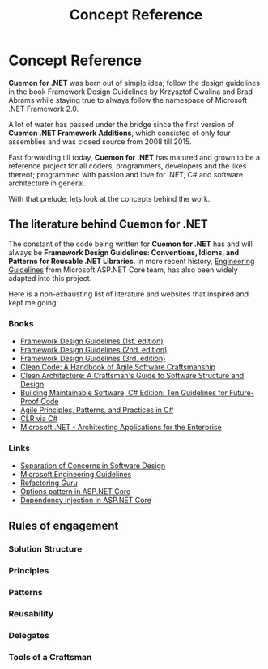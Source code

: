﻿---
uid: concept-md
title: Concept Reference
---
# Concept Reference

**Cuemon for .NET** was born out of simple idea; follow the design guidelines in the book Framework Design Guidelines by Krzysztof Cwalina and Brad Abrams while staying true to always follow the namespace of Microsoft .NET Framework 2.0.

A lot of water has passed under the bridge since the first version of **Cuemon .NET Framework Additions**, which consisted of only four assemblies and was closed source from 2008 till 2015.

Fast forwarding till today, **Cuemon for .NET** has matured and grown to be a reference project for all coders, programmers, developers and the likes thereof; programmed with passion and love for .NET, C# and software architecture in general.

With that prelude, lets look at the concepts behind the work.

## The literature behind Cuemon for .NET

The constant of the code being written for **Cuemon for .NET** has and will always be **Framework Design Guidelines: Conventions, Idioms, and Patterns for Reusable .NET Libraries**. In more recent history, [Engineering Guidelines](https://github.com/dotnet/aspnetcore/wiki/Engineering-guidelines) from Microsoft ASP.NET Core team, has also been widely adapted into this project.

Here is a non-exhausting list of literature and websites that inspired and kept me going:

### Books

+ [Framework Design Guidelines (1st. edition)](https://www.amazon.com/Framework-Design-Guidelines-Conventions-Libraries/dp/0321246756)
+ [Framework Design Guidelines (2nd. edition)](https://www.amazon.com/Framework-Design-Guidelines-Conventions-Libraries/dp/0321545613)
+ [Framework Design Guidelines (3rd. edition)](https://www.amazon.com/Framework-Design-Guidelines-Conventions-Addison-Wesley/dp/0135896460)
+ [Clean Code: A Handbook of Agile Software Craftsmanship](https://www.amazon.com/Clean-Code-Handbook-Software-Craftsmanship/dp/0132350882)
+ [Clean Architecture: A Craftsman's Guide to Software Structure and Design](https://www.amazon.com/Clean-Architecture-Craftsmans-Software-Structure/dp/0134494164)
+ [Building Maintainable Software, C# Edition: Ten Guidelines for Future-Proof Code](https://www.amazon.com/Building-Maintainable-Software-Guidelines-Future-Proof-ebook/dp/B01GSRN582)
+ [Agile Principles, Patterns, and Practices in C#](https://www.amazon.com/Agile-Principles-Patterns-Practices-C/dp/0131857258)
+ [CLR via C#](https://www.amazon.com/CLR-via-C-Developer-Reference/dp/0735627045)
+ [Microsoft .NET - Architecting Applications for the Enterprise](https://www.amazon.com/Microsoft-NET-Architecting-Applications-Enterprise/dp/0735685355)

### Links

+ [Separation of Concerns in Software Design](https://nalexn.github.io/separation-of-concerns/)
+ [Microsoft Engineering Guidelines](https://github.com/dotnet/aspnetcore/wiki/Engineering-guidelines)
+ [Refactoring Guru](https://refactoring.guru/design-patterns)
+ [Options pattern in ASP.NET Core](https://docs.microsoft.com/en-us/aspnet/core/fundamentals/configuration/options)
+ [Dependency injection in ASP.NET Core](https://docs.microsoft.com/en-us/aspnet/core/fundamentals/dependency-injection)

## Rules of engagement

### Solution Structure

### Principles

### Patterns

### Reusability

### Delegates

### Tools of a Craftsman
